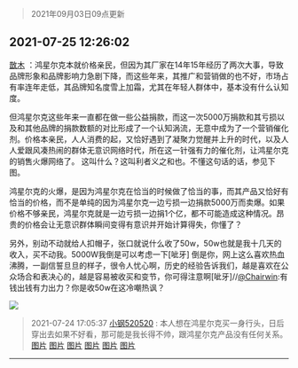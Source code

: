 > 2021年09月03日09点更新
<link rel="stylesheet" href="https://cdn.jsdelivr.net/gh/taotie6/sampleJSON@main/css/photo_show.css">


 ## 2021-07-25 12:26:02 

 [㪚木](https://www.coolapk.com/feed/28657595?shareKey=NjUwN2Q4MDAwNDFjNjEzMTc4MjQ~) ：鸿星尔克本就价格亲民，但因为其厂家在14年15年经历了两次大事，导致品牌形象和品牌影响力急剧下降，而这些年来，其推广和营销做的也不好，市场占有率连年走低，其品牌知名度雪上加霜，尤其在年轻人群体中，基本没有什么认知度。

但鸿星尔克这些年来一直都在做一些公益捐款<!--break-->，而这一次5000万捐款和其亏损以及和其他品牌的捐款数额的对比形成了一个认知涡流，无意中成为了一个营销催化剂。价格本亲民，人人消费的起，又恰好遇到了凝聚力觉醒并上升的时代，以及人人爱跟风凑热闹的群体无意识网络时代，所在这一针强有力的催化剂，让鸿星尔克的销售火爆网络了。
这叫什么？这叫利者义之和也。不懂这句话的话，参见下图。

鸿星尔克的火爆，是因为鸿星尔克在恰当的时候做了恰当的事，而其产品又恰好有恰当的价格，而不是单纯的因为鸿星尔克一边亏损一边捐款5000万而卖爆。如果价格不够亲民，鸿星尔克就是一边亏损一边捐1个亿，都不可能造成这种情况。昂贵的价格会让无意识群体瞬间变得有意识并开始计算得失，你懂了？

另外，别动不动就给人扣帽子，张口就说什么收了50w，50w也就是我十几天的收入，买不动我。5000W我倒是可以考虑一下[呲牙]
倒是你，网上这么喜欢热血沸腾，一副信誓旦旦的样子，很令人忧心啊，历史的经验告诉我们，越是喜欢在公众场合和表决心的，越是容易被收买和变节，你可得注意啊[呲牙]//<a class="feed-link-uname" href="/u/Chairwin">@Chairwin</a>:有钱出钱有力出力？你是收50w在这冷嘲热讽？ 

<div class="album">
<img class="img-item" src="http://image.coolapk.com/feed/2021/0725/12/1081091_502af9a1_7143_9553@2160x2340.png" />
</div>

> 2021-07-24 17:05:37 
> [小钢520520](https://www.coolapk.com/feed/28641848?shareKey=ZjU3NDFmYTcwZjFjNjEzMTc4MjQ~) : 本人想在鸿星尔克买一身行头，日后穿出去如果不好看，那可能是我长得不帅，跟鸿星尔克产品没有任何关系。 
[图片](http://image.coolapk.com/feed/2021/0724/17/1611525_0cdef646_7420_3121@720x922.jpeg)
[图片](http://image.coolapk.com/feed/2021/0724/17/1611525_e5562ea2_7420_3123@1170x1258.jpeg)
[图片](http://image.coolapk.com/feed/2021/0724/17/1611525_3a763d80_7420_3127@1080x2400.jpeg)
[图片](http://image.coolapk.com/feed/2021/0724/17/1611525_df5428a7_7420_313@1051x315.jpeg)
[图片](http://image.coolapk.com/feed/2021/0724/17/1611525_8d9e7d4a_7420_3132@1080x317.jpeg)
[图片](http://image.coolapk.com/feed/2021/0724/17/1611525_73ffcc61_7420_3134@1080x510.jpeg)

 ------- 

